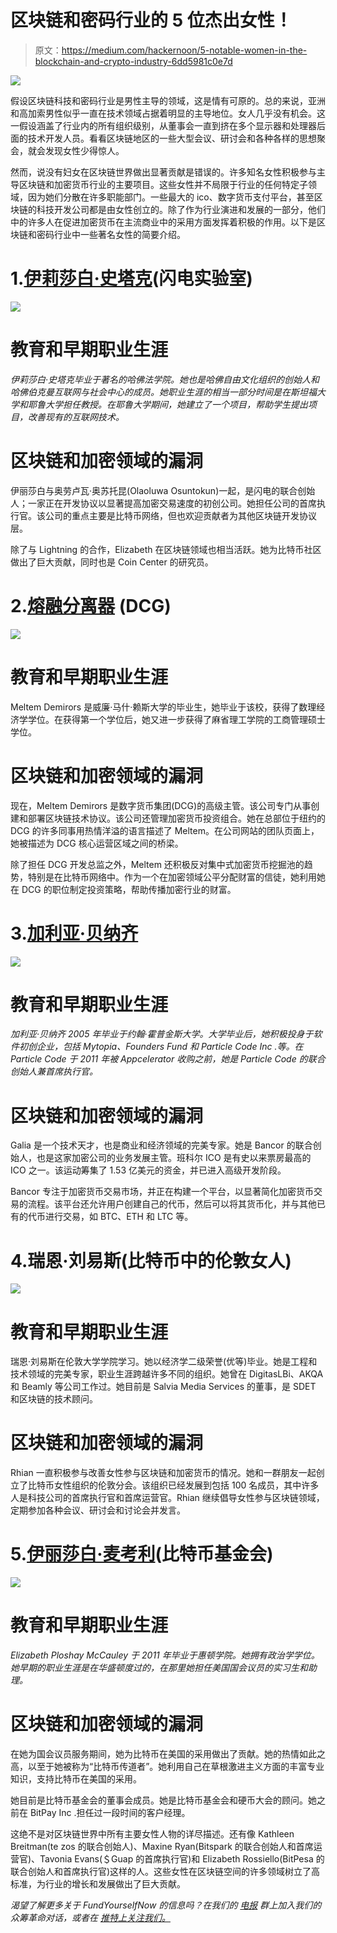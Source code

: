 # 区块链和密码行业的 5 位杰出女性！

> 原文：<https://medium.com/hackernoon/5-notable-women-in-the-blockchain-and-crypto-industry-6dd5981c0e7d>

![](img/a785f277b000923c62189d2b5d009dc9.png)

假设区块链科技和密码行业是男性主导的领域，这是情有可原的。总的来说，亚洲和高加索男性似乎一直在技术领域占据着明显的主导地位。女人几乎没有机会。这一假设涵盖了行业内的所有组织级别，从董事会一直到挤在多个显示器和处理器后面的技术开发人员。看看区块链地区的一些大型会议、研讨会和各种各样的思想聚会，就会发现女性少得惊人。

然而，说没有妇女在区块链世界做出显著贡献是错误的。许多知名女性积极参与主导区块链和加密货币行业的主要项目。这些女性并不局限于行业的任何特定子领域，因为她们分散在许多职能部门。一些最大的 ico、数字货币支付平台，甚至区块链的科技开发公司都是由女性创立的。除了作为行业演进和发展的一部分，他们中的许多人在促进加密货币在主流商业中的采用方面发挥着积极的作用。以下是区块链和密码行业中一些著名女性的简要介绍。

# 1.[伊莉莎白·史塔克](https://medium.com/u/5fa14985671?source=post_page-----6dd5981c0e7d--------------------------------)(闪电实验室)

![](img/22a7daaf18b1400db78aa7526ef9e75a.png)

# 教育和早期职业生涯

*伊莉莎白·史塔克毕业于著名的哈佛法学院。她也是哈佛自由文化组织的创始人和哈佛伯克曼互联网与社会中心的成员。她职业生涯的相当一部分时间是在斯坦福大学和耶鲁大学担任教授。在耶鲁大学期间，她建立了一个项目，帮助学生提出项目，改善现有的互联网技术。*

# 区块链和加密领域的漏洞

伊丽莎白与奥劳卢瓦·奥苏托昆(Olaoluwa Osuntokun)一起，是闪电的联合创始人；一家正在开发协议以显著提高加密交易速度的初创公司。她担任公司的首席执行官。该公司的重点主要是比特币网络，但也欢迎贡献者为其他区块链开发协议层。

除了与 Lightning 的合作，Elizabeth 在区块链领域也相当活跃。她为比特币社区做出了巨大贡献，同时也是 Coin Center 的研究员。

# 2.[熔融分离器](https://medium.com/u/6cf31b9735f9?source=post_page-----6dd5981c0e7d--------------------------------) (DCG)

![](img/f43bcd09d6efd9b116d9e8fbab96861e.png)

# 教育和早期职业生涯

Meltem Demirors 是威廉·马什·赖斯大学的毕业生，她毕业于该校，获得了数理经济学学位。在获得第一个学位后，她又进一步获得了麻省理工学院的工商管理硕士学位。

# 区块链和加密领域的漏洞

现在，Meltem Demirors 是数字货币集团(DCG)的高级主管。该公司专门从事创建和部署区块链技术协议。该公司还管理加密货币投资组合。她在总部位于纽约的 DCG 的许多同事用热情洋溢的语言描述了 Meltem。在公司网站的团队页面上，她被描述为 DCG 核心运营区域之间的桥梁。

除了担任 DCG 开发总监之外，Meltem 还积极反对集中式加密货币挖掘池的趋势，特别是在比特币网络中。作为一个在加密领域公平分配财富的信徒，她利用她在 DCG 的职位制定投资策略，帮助传播加密行业的财富。

# 3.[加利亚·贝纳齐](https://medium.com/u/afbdab99ef6f?source=post_page-----6dd5981c0e7d--------------------------------)

![](img/ee80c7cb656d78b8a5f4acbe32f2984a.png)

# 教育和早期职业生涯

*加利亚·贝纳齐 2005 年毕业于约翰·霍普金斯大学。大学毕业后，她积极投身于软件初创企业，包括 Mytopia、Founders Fund 和 Particle Code Inc .等。在 Particle Code 于 2011 年被 Appcelerator 收购之前，她是 Particle Code 的联合创始人兼首席执行官。*

# 区块链和加密领域的漏洞

Galia 是一个技术天才，也是商业和经济领域的完美专家。她是 Bancor 的联合创始人，也是这家加密公司的业务发展主管。班科尔 ICO 是有史以来票房最高的 ICO 之一。该运动筹集了 1.53 亿美元的资金，并已进入高级开发阶段。

Bancor 专注于加密货币交易市场，并正在构建一个平台，以显著简化加密货币交易的流程。该平台还允许用户创建自己的代币，然后可以将其货币化，并与其他已有的代币进行交易，如 BTC、ETH 和 LTC 等。

# 4.瑞恩·刘易斯(比特币中的伦敦女人)

![](img/3542a092cb3615ba529b53302eb98185.png)

# 教育和早期职业生涯

瑞恩·刘易斯在伦敦大学学院学习。她以经济学二级荣誉(优等)毕业。她是工程和技术领域的完美专家，职业生涯跨越许多不同的组织。她曾在 DigitasLBi、AKQA 和 Beamly 等公司工作过。她目前是 Salvia Media Services 的董事，是 SDET 和区块链的技术顾问。

# 区块链和加密领域的漏洞

Rhian 一直积极参与改善女性参与区块链和加密货币的情况。她和一群朋友一起创立了比特币女性组织的伦敦分会。该组织已经发展到包括 100 名成员，其中许多人是科技公司的首席执行官和首席运营官。Rhian 继续倡导女性参与区块链领域，定期参加各种会议、研讨会和讨论会并发言。

# 5.[伊丽莎白·麦考利](https://medium.com/u/1d67fd68f3b2?source=post_page-----6dd5981c0e7d--------------------------------)(比特币基金会)

![](img/258932672828aa69a861925991ad09a2.png)

# 教育和早期职业生涯

*Elizabeth Ploshay McCauley 于 2011 年毕业于惠顿学院。她拥有政治学学位。她早期的职业生涯是在华盛顿度过的，在那里她担任美国国会议员的实习生和助理。*

# 区块链和加密领域的漏洞

在她为国会议员服务期间，她为比特币在美国的采用做出了贡献。她的热情如此之高，以至于她被称为“比特币传道者”。她利用自己在草根激进主义方面的丰富专业知识，支持比特币在美国的采用。

她目前是比特币基金会的董事会成员。她是比特币基金会和硬币大会的顾问。她之前在 BitPay Inc .担任过一段时间的客户经理。

这绝不是对区块链世界中所有主要女性人物的详尽描述。还有像 Kathleen Breitman(te zos 的联合创始人)、Maxine Ryan(Bitspark 的联合创始人和首席运营官)、Tavonia Evans(＄Guap 的首席执行官)和 Elizabeth Rossiello(BitPesa 的联合创始人和首席执行官)这样的人。这些女性在区块链空间的许多领域树立了高标准，为行业的增长和发展做出了巨大贡献。

*渴望了解更多关于 FundYourselfNow 的信息吗？在我们的* [*电报*](https://t.me/fundyourselfnow) *群上加入我们的众筹革命对话，或者在* [*推特上关注我们。*](https://twitter.com/fundyourselfnow)